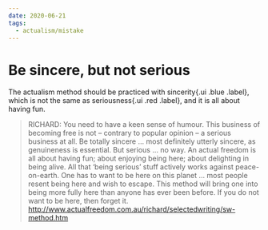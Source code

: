 ```yaml
---
date: 2020-06-21
tags:
  - actualism/mistake
---
```


# Be sincere, but not serious

The actualism method should be practiced with sincerity{.ui .blue .label}, which is not the same as seriousness{.ui .red .label}, and it is all about having fun.

> RICHARD: You need to have a keen sense of humour. This business of becoming free is not – contrary to popular opinion – a serious business at all. Be totally sincere ... most definitely utterly sincere, as genuineness is essential. But serious ... no way. An actual freedom is all about having fun; about enjoying being here; about delighting in being alive. All that ‘being serious’ stuff actively works against peace-on-earth. One has to want to be here on this planet ... most people resent being here and wish to escape. This method will bring one into being more fully here than anyone has ever been before. If you do not want to be here, then forget it. <http://www.actualfreedom.com.au/richard/selectedwriting/sw-method.htm>

